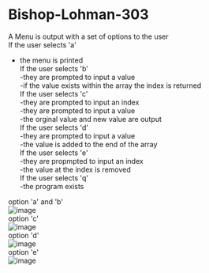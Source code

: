 # Bishop-Lohman-303
A Menu is output with a set of options to the user<br />
  If the user selects 'a'<br />
  - the menu is printed<br />
  If the user selects 'b' <br />
    -they are prompted to input a value<br />
    -if the value exists within the array the index is returned<br />
  If the user selects 'c'<br />
    -they are prompted to input an index<br />
    -they are prompted to input a value<br />
    -the orginal value and new value are output<br />
  If the user selects 'd'<br />
    -they are prompted to input a value<br />
    -the value is added to the end of the array<br />
  If the user selects 'e'<br />
    -they are propmpted to input an index<br />
    -the value at the index is removed<br />
  If the user selects 'q'<br />
    -the program exists<br />
 
option 'a' and 'b'<br />
![image](https://user-images.githubusercontent.com/90850429/192043780-8a474b7e-6f46-41a6-9e13-f306661ad891.png)<br />
option 'c'<br />
![image](https://user-images.githubusercontent.com/90850429/192043965-8a8445c7-44b3-4124-8a00-78180299e2ff.png)<br />
option 'd'<br />
![image](https://user-images.githubusercontent.com/90850429/192044143-41c26fef-613d-422f-bb07-907510c95512.png)<br />
option 'e'<br />
![image](https://user-images.githubusercontent.com/90850429/192058946-5ba4138c-621a-4bf0-9396-972f7507613d.png)<br />

